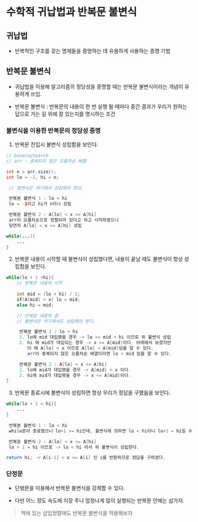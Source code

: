 # 수학적 귀납법과 반복문 불변식

## 귀납법

- 반복적인 구조를 갖는 명제들을 증명하는 데 유용하게 사용하는 증명 기법

## 반복문 불변식

- 귀납법을 이용해 알고리즘의 정당성을 증명할 때는 반복문 불변식이라는 개념이 유용하게 쓰임.

- 반복문 불변식 : 반복문의 내용이 한 번 실행 될 때마다 중간 결과가 우리가 원하는 답으로 가는 길 위에 잘 있는지를 명시하는 조건

### 불변식을 이용한 반복문의 정당성 증명

1. 반복문 진입시 불변식 성립함을 보인다.

```java
// binaraySearch
// arr : 중복되지 않은 오름차순 배열

int n = arr.size();
int lo = -1, hi = n;

 // 불변식은 여기에서 성립해야 한다.

 반복분 불변식 1 : lo < hi
 lo = -1이고 hi가 n이니 성립

 반복문 불변식 2 : A[lo] < x <= A[hi]
 arr이 오름차순으로 정렬되어 있다고 하고 시작하였으니
 당연히 A[lo] < x <= A[hi] 성립

while(...){
    ...
}
```

2. 반복문 내용이 시작할 때 불변식이 성립했다면, 내용이 끝날 때도 불변식이 항상 성립함을 보인다.

```java
while(lo + 1 <hi){
    // 반복문 내용의 시작
    
    int mid = (lo + hi) / 2;
    if(A[mid] < x) lo = mid;
    else hi = mid;

    // 반복문 내용의 끝
    // 불변식은 여기에서도 성립해야 한다.

     반복분 불변식 1 : lo < hi
     1. lo에 mid 대입됐을 경우 -> lo <= mid < hi 이므로 위 불변식 성립
     2. hi 에 mid가 대입되는 경우 -> x <= A[mid]이다. 아래에서 보겠지만 
        이 때 A[lo] < x 이므로 A[lo] < A[mid]임을 알 수 있다.
        arr이 중복되지 않은 오름차순 배열이라면 lo < mid 임을 알 수 있다.

     반복문 불변식 2 : A[lo] < x <= A[hi]
     1. lo에 mid가 대입됐을 경우 -> A[mid] < x 이다.
     2. hi에 mid가 대입됏을 경우 -> x <= A[mid]이다.
}
```

3. 반복문 종료시에 불변식이 성립하면 항상 우리가 정답을 구했음을 보인다.

```java
while(lo + 1 < hi){
    ...
}

 반복분 불변식 1 : lo < hi
 while문이 종료했으니 lo+1 >= hi인데, 불변식에 의하면 lo < hi이니 lo+1 = hi일 수 밖에 없다.

 반복문 불변식 2 : A[lo] < x <= A[hi]
 lo + 1 = hi 이므로 -> lo < hi 라서 위 불변식이 성립한다.

return hi; -> A[i-1] < x <= A[i] 인 i를 반환하므로 정답을 구하였다.
```

### 단정문

- 단벙문을 이용해서 반복문 불변식을 강제할 수 있다.

- 다만 어느 정도 속도에 지장 주니 엄청나게 많이 실행되는 반복문 안에는 삼가자.

> 책에 있는 삽입정렬에도 반복문 불변식을 적용해보자